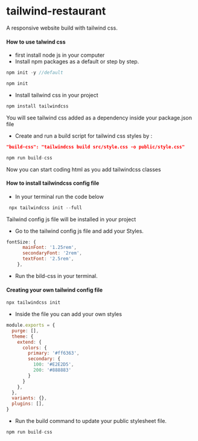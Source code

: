 # tailwind-restaurant
A responsive website build with tailwind css.

#### How to use talwind css
+ first install node js in your computer 
+ Install npm packages as a default or step by step.
```js
npm init -y //default

npm init
```

+ Install tailwind css in your project 
```js
npm install tailwindcss
```
You will see tailwind css added as a dependency inside your package.json file

+ Create and run a build script for tailwind css styles by :
```json
"build-css": "tailwindcss build src/style.css -o public/style.css"
```
```js
npm run build-css
```
Now you can start coding html as you add tailwindcss classes

#### How to install tailwindcss config file
+ In your terminal run the code below
```js
 npx tailwindcss init --full
```
Tailwind config js file will be installed in your project

+ Go to the tailwind config js file and add your Styles.
```js
fontSize: {
      mainFont: '1.25rem',
      secondaryFont: '2rem',
      textFont: '2.5rem',
    },
```

+ Run the bild-css in your terminal.

#### Creating your own tailwind config file
```js
npx tailwindcss init
```
+ Inside the file you can add your own styles

```js
module.exports = {
  purge: [],
  theme: {
    extend: {
      colors: {
        primary: '#ff6363',
        secondary: {
          100: '#E2E2D5',
          200: '#888883'
        }
      }
    },
  },
  variants: {},
  plugins: [],
}
```
+ Run the build command to update your public stylesheet file.
```js
npm run build-css
```